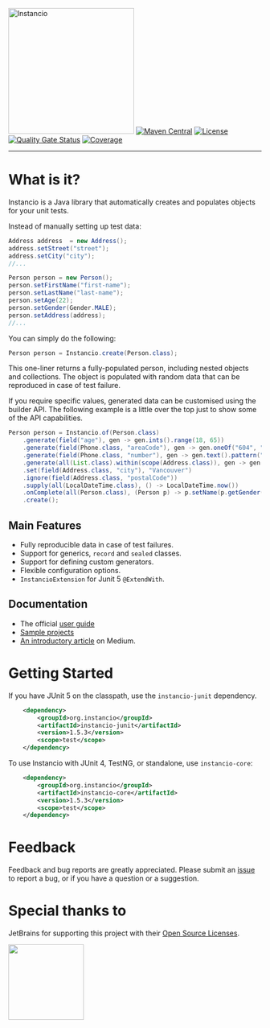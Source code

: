 <img src="https://i.imgur.com/937nevX.png" alt="Instancio" width="250"/> [![Maven Central](https://img.shields.io/maven-central/v/org.instancio/instancio-core.svg)](https://search.maven.org/artifact/org.instancio/instancio-core/)
[![License](https://img.shields.io/badge/License-Apache_2.0-blue.svg)](https://opensource.org/licenses/Apache-2.0)
[![Quality Gate Status](https://sonarcloud.io/api/project_badges/measure?project=instancio_instancio&metric=alert_status)](https://sonarcloud.io/summary/new_code?id=instancio_instancio)
[![Coverage](https://sonarcloud.io/api/project_badges/measure?project=instancio_instancio&metric=coverage)](https://sonarcloud.io/summary/new_code?id=instancio_instancio)

---

# What is it?

Instancio is a Java library that automatically creates and populates objects for your unit tests.

Instead of manually setting up test data:

```java
Address address  = new Address();
address.setStreet("street");
address.setCity("city");
//...

Person person = new Person();
person.setFirstName("first-name");
person.setLastName("last-name");
person.setAge(22);
person.setGender(Gender.MALE);
person.setAddress(address);
//...
```

You can simply do the following:

```java
Person person = Instancio.create(Person.class);
```

This one-liner returns a fully-populated person, including nested objects and collections.
The object is populated with random data that can be reproduced in case of test failure.

If you require specific values, generated data can be customised using the builder API.
The following example is a little over the top just to show some of the API capabilities.

```java
Person person = Instancio.of(Person.class)
    .generate(field("age"), gen -> gen.ints().range(18, 65))
    .generate(field(Phone.class, "areaCode"), gen -> gen.oneOf("604", "778"))
    .generate(field(Phone.class, "number"), gen -> gen.text().pattern("#d#d#d-#d#d-#d#d"))
    .generate(all(List.class).within(scope(Address.class)), gen -> gen.collection().size(4))
    .set(field(Address.class, "city"), "Vancouver")
    .ignore(field(Address.class, "postalCode"))
    .supply(all(LocalDateTime.class), () -> LocalDateTime.now())
    .onComplete(all(Person.class), (Person p) -> p.setName(p.getGender() == Gender.MALE ? "John" : "Jane"))
    .create();
```

## Main Features

- Fully reproducible data in case of test failures.
- Support for generics, `record` and `sealed` classes.
- Support for defining custom generators.
- Flexible configuration options.
- `InstancioExtension` for Junit 5 `@ExtendWith`.

## Documentation

- The official [user guide](https://www.instancio.org/user-guide) 
- [Sample projects](https://github.com/instancio/instancio-samples)
- [An introductory article](https://medium.com/@armandino/instancio-random-test-data-generator-for-java-a7b283dd258d) on Medium.

# Getting Started

If you have JUnit 5 on the classpath, use the `instancio-junit` dependency.

```xml
    <dependency>
        <groupId>org.instancio</groupId>
        <artifactId>instancio-junit</artifactId>
        <version>1.5.3</version>
        <scope>test</scope>
    </dependency>
```

To use Instancio with JUnit 4, TestNG, or standalone, use `instancio-core`:

```xml
    <dependency>
        <groupId>org.instancio</groupId>
        <artifactId>instancio-core</artifactId>
        <version>1.5.3</version>
        <scope>test</scope>
    </dependency>
```

# Feedback

Feedback and bug reports are greatly appreciated. Please submit an
[issue](https://github.com/instancio/instancio/issues) to report a bug,
or if you have a question or a suggestion.

# Special thanks to

JetBrains for supporting this project with their [Open Source Licenses](https://www.jetbrains.com/opensource).

<img src="https://resources.jetbrains.com/storage/products/company/brand/logos/jb_beam.svg" width="150px">



